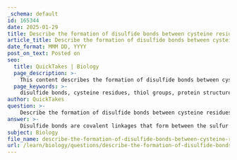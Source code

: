 ```yaml
---
_schema: default
id: 165344
date: 2025-01-29
title: Describe the formation of disulfide bonds between cysteine residues.
article_title: Describe the formation of disulfide bonds between cysteine residues.
date_format: MMM DD, YYYY
post_on_text: Posted on
seo:
  title: QuickTakes | Biology
  page_description: >-
    This content describes the formation of disulfide bonds between cysteine residues, detailing the oxidation reaction, the stabilization of protein structures, and their importance in maintaining protein functionality.
  page_keywords: >-
    disulfide bonds, cysteine residues, thiol groups, protein structure, oxidation reaction, covalent bond, stabilization, tertiary structure, quaternary structure, protein functionality, insulin, resistance to denaturation
author: QuickTakes
question: >-
    Describe the formation of disulfide bonds between cysteine residues.
answer: >-
    Disulfide bonds are covalent linkages that form between the sulfur atoms of two cysteine residues within a protein. The formation of these bonds is crucial for stabilizing the protein's tertiary and quaternary structures, contributing to its overall shape and functionality.\n\n### Formation of Disulfide Bonds\n\n1. **Cysteine Residues**: Cysteine is an amino acid that contains a thiol (-SH) group in its side chain. When two cysteine residues are in proximity within a polypeptide chain or between different polypeptide chains, their thiol groups can undergo a redox reaction.\n\n2. **Oxidation Reaction**: During this reaction, the hydrogen atoms from the thiol groups are removed, leading to the formation of a covalent bond between the sulfur atoms of the two cysteine residues. This process can be summarized as:\n   $$ \n   2 R-SH \rightarrow R-S-S-R + H_2 \n   $$\n   where $ R $ represents the rest of the cysteine molecule.\n\n3. **Stabilization of Protein Structure**: The resulting disulfide bond (R-S-S-R) creates a strong linkage that helps maintain the protein's three-dimensional conformation. This is particularly important for extracellular proteins, such as insulin, where disulfide bonds provide additional strength and rigidity to the structure.\n\n4. **Role in Tertiary and Quaternary Structures**: Disulfide bonds contribute to the stability of both tertiary and quaternary structures of proteins. In tertiary structure, they help maintain the overall shape of a single polypeptide chain, while in quaternary structure, they can link different polypeptide chains together, enhancing the stability of multi-subunit proteins.\n\n### Importance of Disulfide Bonds\n\n- **Functional Conformation**: The presence of disulfide bonds is essential for the functional conformation of many proteins. For instance, in insulin, disulfide bonds are critical for its biological activity.\n- **Resistance to Denaturation**: Disulfide bonds provide resistance to denaturation, which is the process where proteins lose their structure due to environmental changes (e.g., pH, temperature). This is particularly important for proteins that function outside the cell, where conditions can vary significantly.\n\nIn summary, disulfide bonds formed between cysteine residues are vital for the structural integrity and functionality of proteins, playing a key role in maintaining their three-dimensional shapes and stability.
subject: Biology
file_name: describe-the-formation-of-disulfide-bonds-between-cysteine-residues.md
url: /learn/biology/questions/describe-the-formation-of-disulfide-bonds-between-cysteine-residues
---
```


&nbsp;